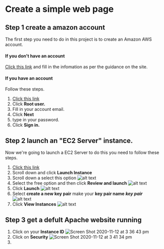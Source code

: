 # Create a simple web page
## Step 1 create a amazon account  
The first step you need to do in this project is to create an Amazon AWS account.
#### If you don't have an account 
[Click this link](https://portal.aws.amazon.com/billing/signup?redirect_url=https%3A%2F%2Faws.amazon.com%2Fregistration-confirmation#/start) and fill in the infomation as per the guidance on the site. 
#### If you have an account
Follow these steps.
1. [Click this link](https://signin.aws.amazon.com/signin?redirect_uri=https%3A%2F%2Fconsole.aws.amazon.com%2Fconsole%2Fhome%3Fstate%3DhashArgs%2523%26isauthcode%3Dtrue&client_id=arn%3Aaws%3Aiam%3A%3A015428540659%3Auser%2Fhomepage&forceMobileApp=0&code_challenge=JxKVl9bU9sZVyOGch1I5BVWAhLF8pPqtlFnGVrQkJqY&code_challenge_method=SHA-256)
2. Click __Root user.__ 
3. Fill in your account email. 
4. Click __Next__
5. type in your password. 
6. Click __Sign in.__ 
## Step 2 launch an "EC2 Server" instance.
Now we're going to launch a EC2 Server to do this you need to follow these steps.
1. [Click this link](https://us-east-2.console.aws.amazon.com/ec2/v2/home?region=us-east-2#Home:)
2. Scroll down and click __Launch Instance__ 
3. Scroll down a select this option ![alt text](https://user-images.githubusercontent.com/73938892/98261959-55787080-1f85-11eb-8f0c-37733bc50fc0.png "Ubuntu Server 20.04 LTS (HVM), SSD Volume Type")
4. Select the free option and then click __Review and launch__ ![alt text](https://user-images.githubusercontent.com/73938892/98263561-47c3ea80-1f87-11eb-9f97-fea5afd60e19.png "free option")
5. Click __Launch__ ![alt text](https://user-images.githubusercontent.com/73938892/98931925-f95ea080-24de-11eb-9b65-0a5158a35d1e.png "launch")
6. Select __create a new key pair__ make your __key pair name__ ___key pair___ ![alt text](https://user-images.githubusercontent.com/73938892/98933794-6b37e980-24e1-11eb-8129-7b4f1fe07358.png "key pair name")
7. Click __View Instances__ ![alt text](https://user-images.githubusercontent.com/73938892/98934586-a1c23400-24e2-11eb-90f9-199a39e5129e.png "view instances")
## Step 3 get a defult Apache website running
1. Click on your __Instance ID__ ![Screen Shot 2020-11-12 at 3 36 43 pm](https://user-images.githubusercontent.com/73938892/98953588-26ba4700-24fd-11eb-841f-6068b21b4f53.png)
2. Click on __Security__ ![Screen Shot 2020-11-12 at 3 41 34 pm](https://user-images.githubusercontent.com/73938892/98954142-c7106b80-24fd-11eb-87f4-50e898380b39.png)
3.
